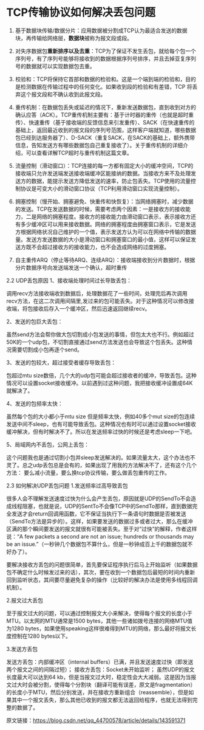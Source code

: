 # TCP传输协议如何解决丢包问题

1. 基于数据块传输/数据分片：应用数据被分割成TCP认为最适合发送的数据块，再传输给网络层，**数据块**被称为报文段或段。

2. 对失序数据包**重新排序以及去重**：TCP为了保证不发生丢包，就给每个包一个序列号，有了序列号能够将接收到的数据根据序列号排序，并且去掉亚复序列号的数据就可以实现数据包去重。

3. 校验和：TCP将保持它首部和数据的检验和。这是一个端到端的检验和，目的是检测数据在传输过程中的任何变化。如果收到段的检验和有差错，TCP 将丢弃这个报文段和不确认收到此报文段。

4. 重传机制：在数据包丢失或延迟的情况下，重新发送数据包，直到收到对方的确认应答（ACK）。TCP重传机制主要有：基于计时器的重传（也就是超时重传）、快速重传（基于接收端的反馈信息来引发重传）、SACK（在快速重传的基础上，返回最近收到的报文段的序列号范围，这样客户端就知道，哪些数据包已经到达服务器了）、D-SACK（重复SACK，在SACK的基础上，额外携带信息，告知发送方有哪些数据包自己重复接收了）。关于重传机制的详细介绍，可以查看详解TCP超时与重传机制这篇文章。

5. 流量控制（滑动窗口）：TCP连接的每一方都有固定大小的缓冲空间，TCP的接收端只允许发送端发送接收端缓冲区能接纳的数据。当接收方来不及处理发送方的数据，能提示发送方降低发送的速率，防止包丢失。TCP使用的流量控制协议是可变大小的滑动窗口协议（TCP利用滑动窗口实现流量控制）。

6. 拥塞控制（慢开始、拥塞避免、快重传和快恢复）：当网络拥塞时，减少数据的发送。TCP在发送数据的时候，需要考虑两个因素：一是接收方的接收能力，二是网络的拥塞程度。接收方的接收能力由滑动窗口表示，表示接收方还有多少缓冲区可以用来接收数据。网络的拥塞程度由拥塞窗口表示，它是发送方根据网络状况自己维护的一个值，表示发送方认为可以在网络中传输的数据量。发送方发送数据的大小是滑动窗口和拥塞窗口的最小值，这样可以保证发送方既不会超过接收方的接收能力，也不会造成网络的过度拥塞。

7. 自主重传ARQ（停止等待ARQ、连续ARQ）：接收端接收到分片数据时，根据分片数据序号向发送端发送一个确认，超时重传



2.2 UDP丢包原因
1、接收端处理时间过长导致丢包：

调用recv方法接收端收到数据后，处理数据花了一些时间，处理完后再次调用recv方法，在这二次调用间隔里,发过来的包可能丢失。对于这种情况可以修改接收端，将包接收后存入一个缓冲区，然后迅速返回继续recv。

2、发送的包巨大丢包：

虽然send方法会帮你做大包切割成小包发送的事情，但包太大也不行。例如超过50K的一个udp包，不切割直接通过send方法发送也会导致这个包丢失。这种情况需要切割成小包再逐个send。

3、发送的包较大，超过接受者缓存导致丢包：

包超过mtu size数倍，几个大的udp包可能会超过接收者的缓冲，导致丢包。这种情况可以设置socket接收缓冲。以前遇到过这种问题，我把接收缓冲设置成64K就解决了。

4、发送的包频率太快：

虽然每个包的大小都小于mtu size 但是频率太快，例如40多个mut size的包连续发送中间不sleep，也有可能导致丢包。这种情况也有时可以通过设置socket接收缓冲解决，但有时解决不了。所以在发送频率过快的时候还是考虑sleep一下吧。

5、局域网内不丢包，公网上丢包：

这个问题我也是通过切割小包并sleep发送解决的。如果流量太大，这个办法也不灵了。总之udp丢包总是会有的，如果出现了用我的方法解决不了，还有这个几个方法： 要么减小流量，要么换tcp协议传输，要么做丢包重传的工作。

2.3 如何解决UDP丢包问题
1.发送频率过高导致丢包

很多人会不理解发送速度过快为什么会产生丢包，原因就是UDP的SendTo不会造成线程阻塞，也就是说，UDP的SentTo不会像TCP中的SendTo那样，直到数据完全发送才会return回调用函数，它不保证当执行下一条语句时数据是否被发送（SendTo方法是异步的）。这样，如果要发送的数据过多或者过大，那么在缓冲区满的那个瞬间要发送的报文就很有可能被丢失。至于对“过快”的解释，作者这样说：“A few packets a second are not an issue; hundreds or thousands may be an issue.”（一秒钟几个数据包不算什么，但是一秒钟成百上千的数据包就不好办了）。

要解决接收方丢包的问题很简单，首先要保证程序执行后马上开始监听（如果数据包不确定什么时候发过来的话），其次，要在收到一个数据包后最短的时间内重新回到监听状态，其间要尽量避免复杂的操作（比较好的解决办法是使用多线程回调机制）。

2.报文过大丢包

至于报文过大的问题，可以通过控制报文大小来解决，使得每个报文的长度小于MTU。以太网的MTU通常是1500 bytes，其他一些诸如拨号连接的网络MTU值为1280 bytes，如果使用speaking这样很难得到MTU的网络，那么最好将报文长度控制在1280 bytes以下。

3.发送方丢包

发送方丢包：内部缓冲区（internal buffers）已满，并且发送速度过快（即发送两个报文之间的间隔过短）； 接收方丢包：Socket未开始监听； 虽然UDP的报文长度最大可以达到64 kb，但是当报文过大时，稳定性会大大减弱。这是因为当报文过大时会被分割，使得每个分割块（翻译可能有误差，原文是fragmentation）的长度小于MTU，然后分别发送，并在接收方重新组合（reassemble），但是如果其中一个报文丢失，那么其他已收到的报文都无法返回给程序，也就无法得到完整的数据了。


原文链接：https://blog.csdn.net/qq_44700578/article/details/143591371






